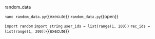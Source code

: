 random_data

`nano random_data.py`{{execute}}
`random_data.py`{{open}}

`import random`
`import string`
`user_ids = list(range(1, 200))`
`rec_ids = list(range(1, 200))`{{execute}}

